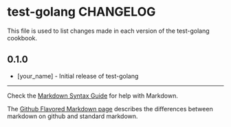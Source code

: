 # test-golang CHANGELOG

This file is used to list changes made in each version of the test-golang cookbook.

## 0.1.0
- [your_name] - Initial release of test-golang

- - -
Check the [Markdown Syntax Guide](http://daringfireball.net/projects/markdown/syntax) for help with Markdown.

The [Github Flavored Markdown page](http://github.github.com/github-flavored-markdown/) describes the differences between markdown on github and standard markdown.
